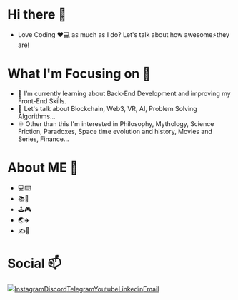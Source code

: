 # Hi there 👋

- Love Coding ❤️💻 as much as I do? Let's talk about how awesome⚡they are!

# What I'm Focusing on 🌱

- 👯 I’m currently learning about Back-End Development and improving my Front-End Skills. 
- 💬 Let's talk about Blockchain, Web3, VR, AI, Problem Solving Algorithms...
- ♾️ Other than this I'm interested in Philosophy, Mythology, Science Friction, Paradoxes, Space time evolution and history, Movies and Series, Finance...

# About ME 🤔

- 💻⌨️
- 📚📖
- 🕹🎮
- 🌏✈️
- ✍️📓

# Social 📫
<a href="https://www.twitter.com/a_nuragjain"><img src="https://cdn-icons-png.flaticon.com/512/3670/3670127.png"></a><a href="https://www.twitter.com/a_nuragjain">Instagram</a><a href="#">Discord</a><a href="https://www.t.me/a_nuragjain">Telegram</a><a href="https://www.youtube.com/channel/UCCEd86oQN9DQcgespRrmT2A">Youtube</a><a href="https://linkedin.com/in/anuragjain-in">Linkedin</a><a href="mailto:itsanuragjain.03@gmail.com">Email</a>  
